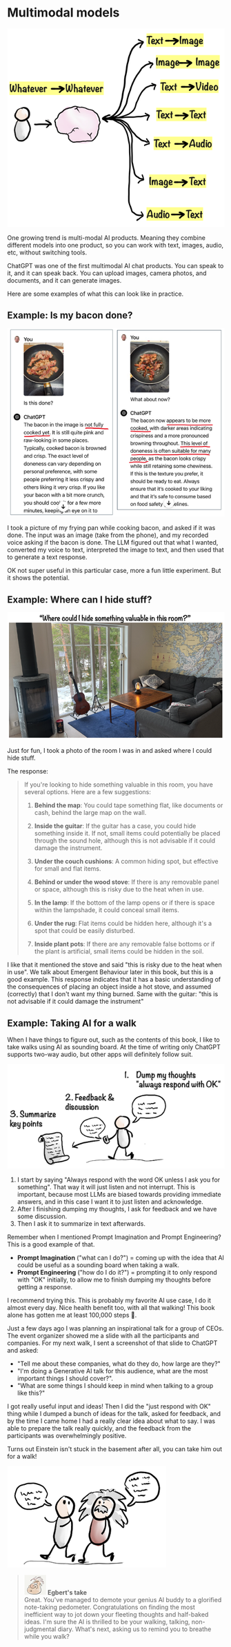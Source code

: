 # Multimodal models

![](../.gitbook/assets/080-whatever-to-whatever.png)

One growing trend is multi-modal AI products. Meaning they combine different models into one product, so you can work with text, images, audio, etc, without switching tools.

ChatGPT was one of the first multimodal AI chat products. You can speak to it, and it can speak back. You can upload images, camera photos, and documents, and it can generate images.

Here are some examples of what this can look like in practice.

## Example: Is my bacon done?

![](../.gitbook/assets/080-bacon.png)

I took a picture of my frying pan while cooking bacon, and asked if it was done.
The input was an image (take from the phone), and my recorded voice asking if the bacon is done. The LLM figured out that what I wanted, converted my voice to text, interpreted the image to text, and then used that to generate a text response.

OK not super useful in this particular case, more a fun little experiment. But it shows the potential.

## Example: Where can I hide stuff?

![](../.gitbook/assets/080-room.png)

Just for fun, I took a photo of the room I was in and asked where I could hide stuff.

The response:

> If you're looking to hide something valuable in this room, you have several options. Here are a few suggestions:
>
> 1. **Behind the map**: You could tape something flat, like documents or cash, behind the large map on the wall.
>
> 2. **Inside the guitar**: If the guitar has a case, you could hide something inside it. If not, small items could potentially be placed through the sound hole, although this is not advisable if it could damage the instrument.
>
> 3. **Under the couch cushions**: A common hiding spot, but effective for small and flat items.
>
> 4. **Behind or under the wood stove**: If there is any removable panel or space, although this is risky due to the heat when in use.
>
> 5. **In the lamp**: If the bottom of the lamp opens or if there is space within the lampshade, it could conceal small items.
>
> 6. **Under the rug**: Flat items could be hidden here, although it's a spot that could be easily disturbed.
>
> 7. **Inside plant pots**: If there are any removable false bottoms or if the plant is artificial, small items could be hidden in the soil.

I like that it mentioned the stove and said "this is risky due to the heat when in use". We talk about Emergent Behaviour later in this book, but this is a good example. This response indicates that it has a basic understanding of the consequences of placing an object inside a hot stove, and assumed (correctly) that I don't want my thing burned. Same with the guitar: "this is not advisable if it could damage the instrument"

## Example: Taking AI for a walk

When I have things to figure out, such as the contents of this book, I like to take walks using AI as sounding board. At the time of writing only ChatGPT supports two-way audio, but other apps will definitely follow suit.

![](../.gitbook/assets/080-walking-1.png)

1. I start by saying "Always respond with the word OK unless I ask you for something". That way it will just listen and not interrupt. This is important, because most LLMs are biased towards providing immediate answers, and in this case I want it to just listen and acknowledge.
2. After I finishing dumping my thoughts, I ask for feedback and we have some discussion.
3. Then I ask it to summarize in text afterwards.

Remember when I mentioned Prompt Imagination and Prompt Engineering? This is a good example of that.

- **Prompt Imagination** ("what can I do?") = coming up with the idea that AI could be useful as a sounding board when taking a walk.
- **Prompt Engineering** ("how do I do it?") = prompting it to only respond with "OK" initially, to allow me to finish dumping my thoughts before getting a response.

I recommend trying this. This is probably my favorite AI use case, I do it almost every day. Nice health benefit too, with all that walking! This book alone has gotten me at least 100,000 steps 🙂.

Just a few days ago I was planning an inspirational talk for a group of CEOs. The event organizer showed me a slide with all the participants and companies. For my next walk, I sent a screenshot of that slide to ChatGPT and asked:

- "Tell me about these companies, what do they do, how large are they?"
- "I'm doing a Generative AI talk for this audience, what are the most important things I should cover?".
- "What are some things I should keep in mind when talking to a group like this?"

I got really useful input and ideas! Then I did the "just respond with OK" thing while I dumped a bunch of ideas for the talk, asked for feedback, and by the time I came home I had a really clear idea about what to say. I was able to prepare the talk really quickly, and the feedback from the participants was overwhelmingly positive.

Turns out Einstein isn't stuck in the basement after all, you can take him out for a walk!

![](../.gitbook/assets/080-walking-2.png)

> ![alt text](../.gitbook/assets/egbert-small.png) **Egbert's take**  
> Great. You've managed to demote your genius AI buddy to a glorified note-taking pedometer. Congratulations on finding the most inefficient way to jot down your fleeting thoughts and half-baked ideas. I'm sure the AI is thrilled to be your walking, talking, non-judgmental diary. What's next, asking us to remind you to breathe while you walk?

